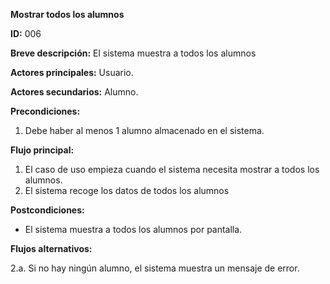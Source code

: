 **Mostrar todos los alumnos**

**ID:** 006

**Breve descripción:** El sistema muestra a todos los alumnos


**Actores principales:** Usuario.

**Actores secundarios:** Alumno.

**Precondiciones:**

  1. Debe haber al menos 1 alumno almacenado en el sistema.

**Flujo principal:**

  1. El caso de uso empieza cuando el sistema necesita mostrar a todos los alumnos.
  2. El sistema recoge los datos de todos los alumnos

**Postcondiciones:**

  * El sistema muestra a todos los alumnos por pantalla.

**Flujos alternativos:**

  2.a. Si no hay ningún alumno, el sistema muestra un mensaje de error.
